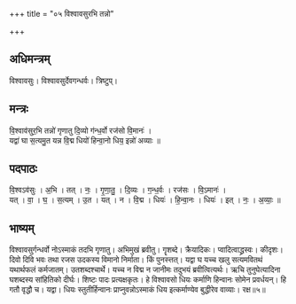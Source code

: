 +++
title = "०५ विश्वावसुरभि तन्नो"

+++
## अधिमन्त्रम्
विश्वावसुः। विश्वावसुर्देवगन्धर्वः। त्रिष्टुप्।

## मन्त्रः
वि॒श्वाव॑सुर॒भि तन्नो॑ गृणातु दि॒व्यो ग॑न्ध॒र्वो रज॑सो वि॒मानः॑ ।  
यद्वा॑ घा स॒त्यमु॒त यन्न वि॒द्म धियो॑ हिन्वा॒नो धिय॒ इन्नो॑ अव्याः ॥

## पदपाठः
वि॒श्वऽव॑सुः । अ॒भि । तत् । नः॒ । गृ॒णा॒तु॒ । दि॒व्यः । ग॒न्ध॒र्वः । रज॑सः । वि॒ऽमानः॑ ।  
यत् । वा॒ । घ॒ । स॒त्यम् । उ॒त । यत् । न । वि॒द्म । धियः॑ । हि॒न्वा॒नः । धियः॑ । इत् । नः॒ । अ॒व्याः॒ ॥

## भाष्यम्
विश्वावसुर्गन्धर्वो नोऽस्माकं तदभि गृणातु। अभिमुखं ब्रवीतु। गॄशब्दे। क्रैयादिकः। प्वादित्वाद्ध्रस्वः। कीदृशः। दिवो दिवि भवः तथा रजस उदकस्य विमानो निर्माता। किं पुनस्त्तत्। यद्वा घ यच्च खलु सत्यमवितथं यथार्थफलं कर्मजातम्। उतशब्दश्चार्थे। यच्च न विद्म न जानीमः तदुभयं ब्रवीत्वित्यर्थः। ऋचि तुनुघेत्यादिना घशब्दस्य सांहितिको दीर्घः। शिष्टः पादः प्रत्यक्षकृतः। हे विश्वावसो धियः कर्माणि हिन्वानः सोमेन प्रवर्धयन्। हि गतौ वृद्धौ च। यद्वा। धियः स्तुतीर्हिन्वानः प्राप्नुवन्नोऽस्माकं धिय इत्कर्माण्येव बुद्धीरेव वाव्याः। रक्ष॥५॥